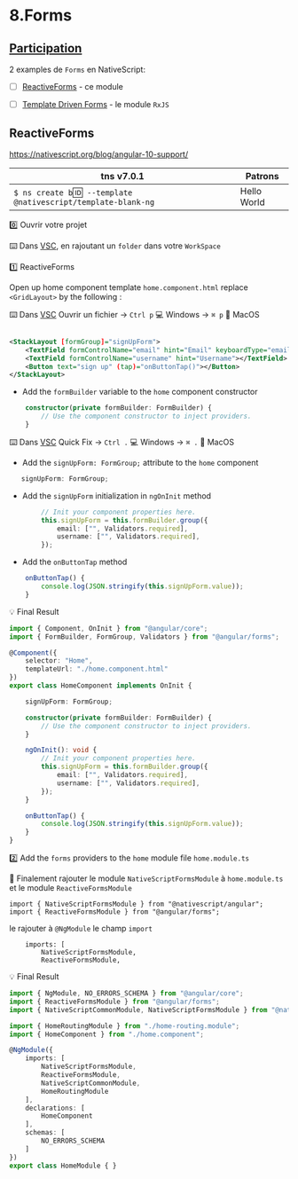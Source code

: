 # 8.Forms

## [Participation](.scripts/Participation.md)

2 examples de `Forms` en NativeScript:

- [ ] [ReactiveForms](https://angular.io/guide/forms-overview#setup-in-reactive-forms) - ce module

- [ ] [Template Driven Forms](https://angular.io/guide/forms-overview#setup-in-template-driven-forms) - le module `RxJS`


## ReactiveForms

https://nativescript.org/blog/angular-10-support/

|  tns v7.0.1                                                                  |  Patrons                          |
|------------------------------------------------------------------------------|-----------------------------------|
| `$ ns create b`:id:` --template @nativescript/template-blank-ng`             |  Hello World                     |


:zero: Ouvrir votre projet 

:keyboard: Dans [VSC](https://code.visualstudio.com/), en rajoutant un `folder` dans votre `WorkSpace`

:one: ReactiveForms

Open up home component template `home.component.html` replace `<GridLayout>` by the following :

:keyboard: Dans [VSC](https://code.visualstudio.com/) Ouvrir un fichier -> `Ctrl p` :computer: Windows -> `⌘ p` :apple: MacOS


```xml

<StackLayout [formGroup]="signUpForm">
    <TextField formControlName="email" hint="Email" keyboardType="email"></TextField>
    <TextField formControlName="username" hint="Username"></TextField>
    <Button text="sign up" (tap)="onButtonTap()"></Button>
</StackLayout>
```

* Add the `formBuilder` variable to the `home` component constructor

```typescript
    constructor(private formBuilder: FormBuilder) {
        // Use the component constructor to inject providers.
    }
``` 

:keyboard: Dans [VSC](https://code.visualstudio.com/) Quick Fix -> `Ctrl .` :computer: Windows -> `⌘ .` :apple: MacOS

* Add the `signUpForm: FormGroup;` attribute to the `home` component

```typescript
   signUpForm: FormGroup;
```

* Add the `signUpForm` initialization in `ngOnInit` method

```typescript
        // Init your component properties here.
        this.signUpForm = this.formBuilder.group({
            email: ["", Validators.required],
            username: ["", Validators.required],
        });
```

* Add the `onButtonTap` method 

```typescript
    onButtonTap() {
        console.log(JSON.stringify(this.signUpForm.value));
    }
```

:bulb: Final Result

```typescript
import { Component, OnInit } from "@angular/core";
import { FormBuilder, FormGroup, Validators } from "@angular/forms";

@Component({
    selector: "Home",
    templateUrl: "./home.component.html"
})
export class HomeComponent implements OnInit {

    signUpForm: FormGroup;

    constructor(private formBuilder: FormBuilder) {
        // Use the component constructor to inject providers.
    }

    ngOnInit(): void {
        // Init your component properties here.
        this.signUpForm = this.formBuilder.group({
            email: ["", Validators.required],
            username: ["", Validators.required],
        });
    }

    onButtonTap() {
        console.log(JSON.stringify(this.signUpForm.value));
    }
}
```

:two: Add the `forms` providers to the `home` module file `home.module.ts`

:pushpin: Finalement rajouter le module `NativeScriptFormsModule` à `home.module.ts` et le module `ReactiveFormsModule`

```
import { NativeScriptFormsModule } from "@nativescript/angular";
import { ReactiveFormsModule } from "@angular/forms";
```

le rajouter à `@NgModule` le champ `import`

```
    imports: [
        NativeScriptFormsModule,
        ReactiveFormsModule,
```

:bulb: Final Result

```typescript
import { NgModule, NO_ERRORS_SCHEMA } from "@angular/core";
import { ReactiveFormsModule } from "@angular/forms";
import { NativeScriptCommonModule, NativeScriptFormsModule } from "@nativescript/angular";

import { HomeRoutingModule } from "./home-routing.module";
import { HomeComponent } from "./home.component";

@NgModule({
    imports: [
        NativeScriptFormsModule,
        ReactiveFormsModule,
        NativeScriptCommonModule,
        HomeRoutingModule
    ],
    declarations: [
        HomeComponent
    ],
    schemas: [
        NO_ERRORS_SCHEMA
    ]
})
export class HomeModule { }
```
